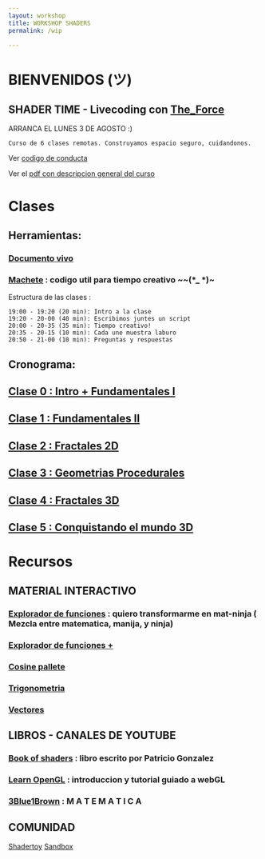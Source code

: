 ```yaml
---
layout: workshop
title: WORKSHOP SHADERS
permalink: /wip

---
```


# BIENVENIDOS (ツ) 

## SHADER TIME - Livecoding con [The_Force](https://shawnlawson.github.io/The_Force/)

  ARRANCA EL LUNES 3 DE AGOSTO :) 


	Curso de 6 clases remotas. Construyamos espacio seguro, cuidandonos. 
Ver [codigo de conducta](https://gist.github.com/solsarratea/1409b0afe055a29e6aaa1e8e9c55d9d8)

  Ver el [pdf con descripcion general del curso](/curso)
  
  
# Clases

## Herramientas: 
### [Documento vivo](https://pad.riseup.net/p/livecoding-con-glsl)

### [Machete](https://github.com/solsarratea/shaders-workshop/blob/master/cheatsheet.glsl) : codigo util  para tiempo creativo ~~(*_ *)~  
  
  Estructura de las clases : 
  ```
  19:00 - 19:20 (20 min): Intro a la clase 
  19:20 - 20-00 (40 min): Escribimos juntes un script 
  20:00 - 20-35 (35 min): Tiempo creativo!
  20:35 - 20-15 (10 min): Cada une muestra laburo
  20:50 - 21-00 (10 min): Preguntas y respuestas
```
  
## Cronograma:

## [Clase 0 : Intro + Fundamentales I ](/wip)

## [Clase 1 : Fundamentales II ](/wip)

## [Clase 2 : Fractales 2D ](/wip)

## [Clase 3 : Geometrias Procedurales ](/wip)

## [Clase 4 : Fractales 3D](/wip)

## [Clase 5 : Conquistando el mundo 3D](/wip)


# Recursos
## MATERIAL INTERACTIVO
### [Explorador de funciones](/simulacion) : quiero transformarme en mat-ninja ( Mezcla entre matematica, manija, y ninja)
### [Explorador de funciones +](https://www.desmos.com/calculator)
### [Cosine pallete](https://www.desmos.com/calculator/rz7abjujdj)
### [Trigonometria](http://immersivemath.com/ila/ch02_vectors/ch02.html)
### [Vectores](http://immersivemath.com/ila/ch02_vectors/ch02.html)


## LIBROS - CANALES DE YOUTUBE
### [Book of shaders](https://thebookofshaders.com/) : libro escrito por Patricio Gonzalez
### [Learn OpenGL](https://learnopengl.com/) : introduccion y tutorial guiado a webGL
### [3Blue1Brown](https://www.youtube.com/channel/UCYO_jab_esuFRV4b17AJtAw) : M A T E M A T I C A

## COMUNIDAD
 [Shadertoy](https://www.shadertoy.com/)
 [Sandbox](http://glslsandbox.com/)
  




